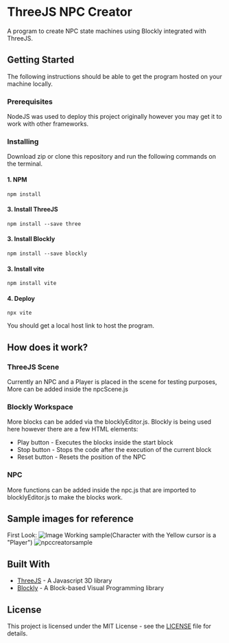 # ThreeJS NPC Creator
A program to create NPC state machines using Blockly integrated with ThreeJS.
## Getting Started
The following instructions should be able to get the program hosted on your machine locally.
### Prerequisites
NodeJS was used to deploy this project originally however you may get it to work with other frameworks.
### Installing
Download zip or clone this repository and run the following commands on the terminal.
#### 1. NPM
```
npm install
```
#### 3. Install ThreeJS
```
npm install --save three
```
#### 3. Install Blockly
```
npm install --save blockly
```
#### 3. Install vite
```
npm install vite
```
#### 4. Deploy
```
npx vite
```
You should get a local host link to host the program.
## How does it work?
### ThreeJS Scene
Currently an NPC and a Player is placed in the scene for testing purposes, More can be added inside the npcScene.js
### Blockly Workspace
More blocks can be added via the blocklyEditor.js. Blockly is being used here  however there are a few HTML elements:
* Play button - Executes the blocks inside the start block
* Stop button - Stops the code after the execution of the current block
* Reset button - Resets the position of the NPC
### NPC
More functions can be added inside the npc.js that are imported to blocklyEditor.js to make the blocks work.
## Sample images for reference
First Look:
![Image](https://github.com/user-attachments/assets/7960b137-71e0-41b3-9fd9-32520675c0a4)
Working sample(Character with the Yellow cursor is a "Player")
![npccreatorsample](https://github.com/user-attachments/assets/7f26d13c-bb05-42c5-b45c-38ca031de379)
## Built With
* [ThreeJS](https://github.com/mrdoob/three.js) - A Javascript 3D library
* [Blockly](https://github.com/google/blockly) - A Block-based Visual Programming library
## License
This project is licensed under the MIT License - see the [LICENSE](https://github.com/asharjahangir/threejs-npccreator/blob/main/LICENSE) file for details.

